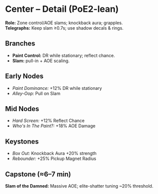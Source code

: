 # Center – Detail (PoE2-lean)

**Role:** Zone control/AOE slams; knockback aura; grapples.  
**Telegraphs:** Keep slam ≥0.7s; use shadow decals & rings.  

## Branches
- **Paint Control:** DR while stationary; reflect chance.  
- **Slam:** pull-in + AOE scaling.

## Early Nodes
- *Paint Dominance:* +12% DR while stationary  
- *Alley-Oop:* Pull on Slam

## Mid Nodes
- *Hard Screen:* +12% Reflect Chance  
- *Who's In The Paint?:* +18% AOE Damage

## Keystones
- *Box Out:* Knockback Aura +20% strength  
- *Rebounder:* +25% Pickup Magnet Radius

## Capstone (≈6–7 min)
**Slam of the Damned:** Massive AOE; elite-shatter tuning ~20% threshold.
